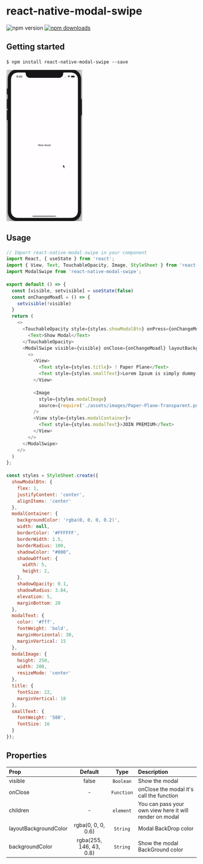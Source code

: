 # react-native-modal-swipe

![npm version](https://img.shields.io/npm/v/react-native-modal-swipe)
[![npm downloads](https://img.shields.io/npm/dw/react-native-modal-swipe)](https://www.npmjs.com/package/react-native-modal-swipe)

## Getting started

`$ npm install react-native-modal-swipe --save`
 
<img src="./Example-IOS-Modal.gif" height="400"/>

## Usage
```javascript
// Import react-native-modal-swipe in your component
import React, { useState } from 'react';
import { View, Text, TouchableOpacity, Image, StyleSheet } from 'react-native';
import ModalSwipe from 'react-native-modal-swipe';

export default () => {
  const [visible, setvisible] = useState(false)
  const onChangeMoadl = () => {
    setvisible(!visible)
  }
  return (
    <>
      <TouchableOpacity style={styles.showModalBtn} onPress={onChangeMoadl}>
        <Text>Show Modal</Text>
      </TouchableOpacity>
      <ModalSwipe visible={visible} onClose={onChangeMoadl} layoutBackgroundColor="#fff">
        <>
          <View>
            <Text style={styles.title}> ! Paper Plane</Text>
            <Text style={styles.smallText}>Lorem Ipsum is simply dummy text of the printing and typesetting industry.</Text>
          </View>

          <Image
            style={styles.modalImage}
            source={require('./assets/images/Paper-Plane-Transparent.png')}
          />
          <View style={styles.modalContainer}>
            <Text style={styles.modalText}>JOIN PREMIUM</Text>
          </View>
        </>
      </ModalSwipe>
    </>
  )
};

const styles = StyleSheet.create({
  showModalBtn: {
    flex: 1,
    justifyContent: 'center',
    alignItems: 'center'
  },
  modalContainer: {
    backgroundColor: 'rgba(0, 0, 0, 0.2)',
    width: null,
    borderColor: '#FFFFFF',
    borderWidth: 1.5,
    borderRadius: 100,
    shadowColor: "#000",
    shadowOffset: {
      width: 5,
      height: 2,
    },
    shadowOpacity: 0.1,
    shadowRadius: 3.84,
    elevation: 5,
    marginBottom: 20
  },
  modalText: {
    color: '#fff',
    fontWeight: 'bold',
    marginHorizontal: 30,
    marginVertical: 15
  },
  modalImage: {
    height: 250,
    width: 200,
    resizeMode: 'center'
  },
  title: {
    fontSize: 22,
    marginVertical: 10
  },
  smallText: {
    fontWeight: '500',
    fontSize: 16
  }
});
```
## Properties

| Prop  | Default  | Type | Description |
| :------------ |:---------------:| :---------------:| :-----|
| visible | false | `Boolean` | Show the modal |
| onClose | - | `Function` | onClose the modal it's call the function |
| children | - | `element` | You can pass your own view here it will render on modal |
| layoutBackgroundColor | rgba(0, 0, 0, 0.6) | `String` | Modal BackDrop color |
| backgroundColor | rgba(255, 146, 43, 0.8) | `String` | Show the modal BackGround color |

